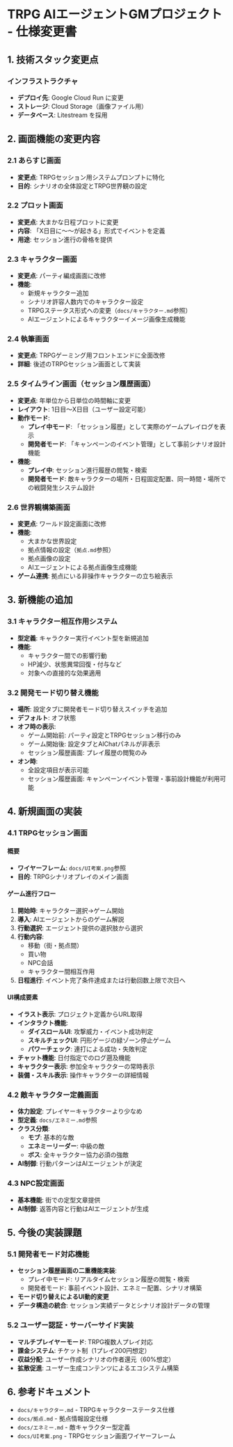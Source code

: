 # TRPG AIエージェントGMプロジェクト - 仕様変更書

## 1. 技術スタック変更点

### インフラストラクチャ
- **デプロイ先**: Google Cloud Run に変更
- **ストレージ**: Cloud Storage（画像ファイル用）
- **データベース**: Litestream を採用

## 2. 画面機能の変更内容

### 2.1 あらすじ画面
- **変更点**: TRPGセッション用システムプロンプトに特化
- **目的**: シナリオの全体設定とTRPG世界観の設定

### 2.2 プロット画面
- **変更点**: 大まかな日程プロットに変更
- **内容**: 「X日目に～～が起きる」形式でイベントを定義
- **用途**: セッション進行の骨格を提供

### 2.3 キャラクター画面
- **変更点**: パーティ編成画面に改修
- **機能**:
  - 新規キャラクター追加
  - シナリオ許容人数内でのキャラクター設定
  - TRPGステータス形式への変更（`docs/キャラクター.md`参照）
  - AIエージェントによるキャラクターイメージ画像生成機能

### 2.4 執筆画面
- **変更点**: TRPGゲーミング用フロントエンドに全面改修
- **詳細**: 後述のTRPGセッション画面として実装

### 2.5 タイムライン画面（セッション履歴画面）
- **変更点**: 年単位から日単位の時間軸に変更
- **レイアウト**: 1日目～X日目（ユーザー設定可能）
- **動作モード**:
  - **プレイ中モード**: 「セッション履歴」として実際のゲームプレイログを表示
  - **開発者モード**: 「キャンペーンのイベント管理」として事前シナリオ設計機能
- **機能**:
  - **プレイ中**: セッション進行履歴の閲覧・検索
  - **開発者モード**: 敵キャラクターの場所・日程固定配置、同一時間・場所での戦闘発生システム設計

### 2.6 世界観構築画面
- **変更点**: ワールド設定画面に改修
- **機能**:
  - 大まかな世界設定
  - 拠点情報の設定（`拠点.md`参照）
  - 拠点画像の設定
  - AIエージェントによる拠点画像生成機能
- **ゲーム連携**: 拠点にいる非操作キャラクターの立ち絵表示

## 3. 新機能の追加

### 3.1 キャラクター相互作用システム
- **型定義**: キャラクター実行イベント型を新規追加
- **機能**:
  - キャラクター間での影響行動
  - HP減少、状態異常回復・付与など
  - 対象への直接的な効果適用

### 3.2 開発モード切り替え機能
- **場所**: 設定タブに開発者モード切り替えスイッチを追加
- **デフォルト**: オフ状態
- **オフ時の表示**:
  - ゲーム開始前: パーティ設定とTRPGセッション移行のみ
  - ゲーム開始後: 設定タブとAIChatパネルが非表示
  - セッション履歴画面: プレイ履歴の閲覧のみ
- **オン時**: 
  - 全設定項目が表示可能
  - セッション履歴画面: キャンペーンイベント管理・事前設計機能が利用可能

## 4. 新規画面の実装

### 4.1 TRPGセッション画面
#### 概要
- **ワイヤーフレーム**: `docs/UI考案.png`参照
- **目的**: TRPGシナリオプレイのメイン画面

#### ゲーム進行フロー
1. **開始時**: キャラクター選択→ゲーム開始
2. **導入**: AIエージェントからのゲーム解説
3. **行動選択**: エージェント提供の選択肢から選択
4. **行動内容**:
   - 移動（街・拠点間）
   - 買い物
   - NPC会話
   - キャラクター間相互作用
5. **日程進行**: イベント完了条件達成または行動回数上限で次日へ

#### UI構成要素
- **イラスト表示**: プロジェクト定義からURL取得
- **インタラクト機能**:
  - **ダイスロールUI**: 攻撃威力・イベント成功判定
  - **スキルチェックUI**: 円形ゲージの緑ゾーン停止ゲーム
  - **パワーチェック**: 連打による成功・失敗判定
- **チャット機能**: 日付指定でのログ遡及機能
- **キャラクター表示**: 参加全キャラクターの常時表示
- **装備・スキル表示**: 操作キャラクターの詳細情報

### 4.2 敵キャラクター定義画面
- **体力設定**: プレイヤーキャラクターより少なめ
- **型定義**: `docs/エネミー.md`参照
- **クラス分類**:
  - **モブ**: 基本的な敵
  - **エネミーリーダー**: 中級の敵
  - **ボス**: 全キャラクター協力必須の強敵
- **AI制御**: 行動パターンはAIエージェントが決定

### 4.3 NPC設定画面
- **基本機能**: 街での定型文章提供
- **AI制御**: 返答内容と行動はAIエージェントが生成

## 5. 今後の実装課題

### 5.1 開発者モード対応機能
- **セッション履歴画面の二重機能実装**:
  - プレイ中モード: リアルタイムセッション履歴の閲覧・検索
  - 開発者モード: 事前イベント設計、エネミー配置、シナリオ構築
- **モード切り替えによるUI動的変更**
- **データ構造の統合**: セッション実績データとシナリオ設計データの管理

### 5.2 ユーザー認証・サーバーサイド実装
- **マルチプレイヤーモード**: TRPG複数人プレイ対応
- **課金システム**: チケット制（1プレイ200円想定）
- **収益分配**: ユーザー作成シナリオの作者還元（60%想定）
- **拡散促進**: ユーザー生成コンテンツによるエコシステム構築

## 6. 参考ドキュメント
- `docs/キャラクター.md` - TRPGキャラクターステータス仕様
- `docs/拠点.md` - 拠点情報設定仕様  
- `docs/エネミー.md` - 敵キャラクター型定義
- `docs/UI考案.png` - TRPGセッション画面ワイヤーフレーム